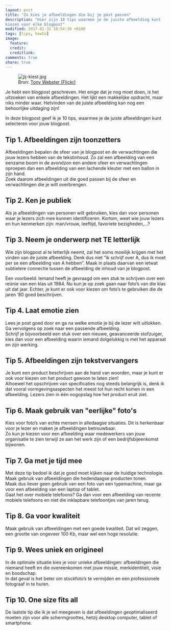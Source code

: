 ```yaml
---
layout: post
title: "Zo kies je afbeeldingen die bij je post passen"
description: "Hier zijn 10 tips waarmee je de juiste afbeelding kunt
kiezen voor elke blogpost"
modified: 2017-01-31 10:54:30 +0100
tags: [tips, howto]
image:
  feature: 
  credit: 
  creditlink: 
comments: true
share: true
---
```

<figure>
<img src="/images/.jpg" alt="jij-kiest.jpg">
<figcaption>Bron: <a href="http://bit.ly/2kuH6Di">Tony Webster (Flickr)
</a></figcaption>
</figure>

Je hebt een blogpost geschreven. Het enige dat je nog moet doen, is
het uitzoeken van enkele afbeeldingen. Het lijkt een makkelijke opdracht, maar niks minder waar. Hetvinden van de juiste afbeelding kan nog een behoorlijke uitdaging zijn!

In deze blogpost geef ik je 10 tips, waarmee je de juiste afbeeldingen
kunt selecteren voor jouw blogpost.

<h2>Tip 1. Afbeeldingen zijn toonzetters</h2>
Afbeeldingen bepalen de sfeer van je blogpost en de verwachtingen die jouw lezers hebben van de tekstinhoud. Zo zal een afbeelding van een eenzame boom in de avondzon een andere sfeer en verwachtingen oproepen dan een afbeelding van een lachende kleuter met een ballon in zijn hand.<br>
Zoek daarom afbeeldingen uit die goed passen bij de sfeer en
verwachtingen die je wilt overbrengen.

<h2>Tip 2. Ken je publiek</h2>
Als je afbeeldingen van personen wilt gebruiken, kies dan voor
personen waar je lezers zich mee kunnen identificeren. Kortom, weet
wie jouw lezers en hun kenmerken zijn: man/vrouw, leeftijd, favoriete
bezigheden,...?

<h2>Tip 3. Neem je onderwerp net TE letterlijk </h2>
Wie zijn blogpost al te letterlijk neemt, zal het soms moeilijk
krijgen met het vinden van de juiste afbeelding. Denk dus niet “ik
schrijf over A, dus ik moet per se een afbeelding van A hebben”. Maak
in plaats daarvan een ietwat subtielere connectie tussen de afbeelding
de inhoud van je blogpost.

Een voorbeeld: 
Iemand heeft je gevraagd om een stuk te schrijven over een reünie van een klas uit 1984. Nu kun je op zoek gaan naar foto’s van die klas uit dat jaar. Echter, je kunt er ook voor kiezen om foto’s te gebruiken die de jaren ‘80 goed beschrijven.


<h2>Tip 4. Laat emotie zien</h2>
Lees je post goed door en ga na welke emotie je bij de lezer wilt uitlokken. Ga vervolgens op zoek naar een passende afbeelding.<br> 
Schrijf je bijvoorbeeld een stuk over een nieuwe, geavanceerde stofzuiger, kies dan voor een afbeelding waarin iemand dolgelukkig is met het apparaat en zijn werking.

<h2>Tip 5. Afbeeldingen zijn tekstvervangers</h2>
Je kunt een product beschrijven aan de hand van woorden, maar je kunt er ook voor kiezen om het product gewoon te laten zien!<br> 
Alhoewel het opschrijven van specificaties nog steeds belangrijk is, denk ik dat vooral vormgevingsaspecten het meest tot hun recht komen in een afbeelding. Lezers zien in één oogopslag hoe het product eruit ziet. 

<h2>Tip 6. Maak gebruik van "eerlijke" foto's</h2>
Kies voor foto’s van echte mensen in alledaagse situaties. Dit is herkenbaar voor je lezer en maken je afbeeldingen betrouwbaar.<br> 
Zo kun je kiezen voor een afbeelding waar medewerkers van jouw
organisatie te zien terwijl ze aan het werk zijn of een
bedrijfsbijeenkomst bijwonen.

<h2>Tip 7. Ga met je tijd mee</h2>
Met deze tip bedoel ik dat je goed moet kijken naar de huidige technologie. Maak gebruik van afbeeldingen die hedendaagse producten tonen.<br> 
Maak dus liever geen gebruik van een foto van een typemachine, maar ga voor een afbeelding van een laptop of tablet.<br> 
Gaat het over mobiele telefoons? Ga dan voor een afbeelding van
recente mobiele telefoons en niet die inklapbare telefoontjes van
jaren terug.

<h2>Tip 8. Ga voor kwaliteit</h2>
Maak gebruik van afbeeldingen met een goede kwaliteit. Dat wil zeggen,
een grootte van ongeveer 100 Kb, maar wel een hoge resolutie.

<h2>Tip 9. Wees uniek en origineel</h2>
In de optimale situatie kies je voor unieke afbeeldingen: afbeeldingen die niemand heeft en die overeenkomen met jouw missie, merkidentiteit, visie en boodschap.<br> 
In dat geval is het beter om stockfoto’s te vermijden en een
professionele fotograaf in te huren.

<h2>Tip 10. One size fits all</h2>
De laatste tip die ik je wil meegeven is dat afbeeldingen
geoptimaliseerd moeten zijn voor alle schermgroottes, hetzij desktop
computer, tablet of smartphone.




